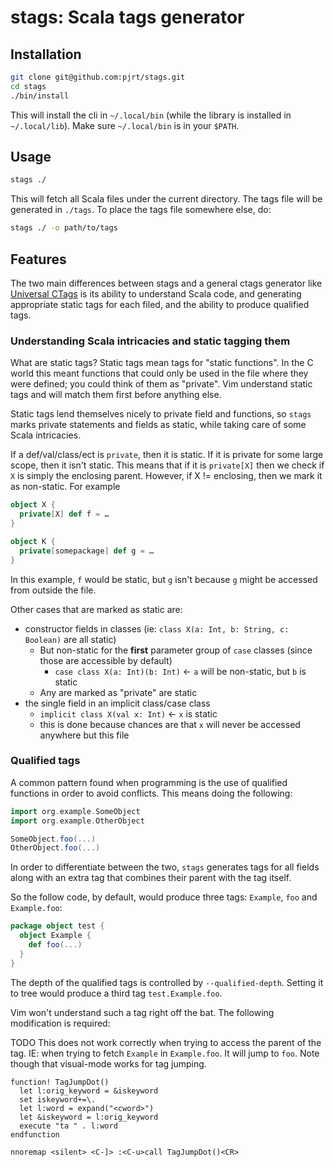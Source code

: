 # stags: Scala tags generator

## Installation

```bash
git clone git@github.com:pjrt/stags.git
cd stags
./bin/install
```

This will install the cli in `~/.local/bin` (while the library is installed
in `~/.local/lib`). Make sure `~/.local/bin` is in your `$PATH`.

## Usage

```bash
stags ./
```

This will fetch all Scala files under the current directory. The tags file
will be generated in `./tags`. To place the tags file somewhere else, do:

```bash
stags ./ -o path/to/tags
```

## Features

The two main differences between stags and a general ctags generator like
[Universal CTags](https://github.com/universal-ctags/ctags) is its ability to
understand Scala code, and generating appropriate static tags for each filed,
and the ability to produce qualified tags.

### Understanding Scala intricacies and static tagging them

What are static tags? Static tags mean tags for "static functions". In the C
world this meant functions that could only be used in the file where they
were defined; you could think of them as "private". Vim understand static tags
and will match them first before anything else.

Static tags lend themselves nicely to private field and functions, so `stags`
marks private statements and fields as static, while taking care of some Scala
intricacies.

If a def/val/class/ect is `private`, then it is static. If it is private for
some large scope, then it isn't static. This means that if it is `private[X]`
then we check if `X` is simply the enclosing parent. However, if X !=
enclosing, then we mark it as non-static. For example

```scala
object X {
  private[X] def f = …
}

object K {
  private[somepackage] def g = …
}
```

In this example, `f` would be static, but `g` isn't because `g` might be
accessed from outside the file.

Other cases that are marked as static are:

* constructor fields in classes (ie: `class X(a: Int, b: String, c: Boolean)` are all static)
  * But non-static for the **first** parameter group of `case` classes (since those are accessible by default)
    * `case class X(a: Int)(b: Int)` <- `a` will be non-static, but `b` is static
  * Any are marked as "private" are static
* the single field in an implicit class/case class
  * `implicit class X(val x: Int)` <- `x` is static
  * this is done because chances are that `x` will never be accessed anywhere but this file

### Qualified tags

A common pattern found when programming is the use of qualified functions in
order to avoid conflicts. This means doing the following:

```scala
import org.example.SomeObject
import org.example.OtherObject

SomeObject.foo(...)
OtherObject.foo(...)
```

In order to differentiate between the two, `stags` generates tags for all
fields along with an extra tag that combines their parent with the tag itself.

So the follow code, by default, would produce three tags: `Example`, `foo` and
`Example.foo`:

```scala
package object test {
  object Example {
    def foo(...)
  }
}
```

The depth of the qualified tags is controlled by `--qualified-depth`. Setting it
to tree would produce a third tag `test.Example.foo`.

Vim won't understand such a tag right off the bat. The following
modification is required:

TODO This does not work correctly when trying to access the parent of the
tag. IE: when trying to fetch `Example` in `Example.foo`. It will jump to `foo`.
Note though that visual-mode works for tag jumping.
```viml
function! TagJumpDot()
  let l:orig_keyword = &iskeyword
  set iskeyword+=\.
  let l:word = expand("<cword>")
  let &iskeyword = l:orig_keyword
  execute "ta " . l:word
endfunction

nnoremap <silent> <C-]> :<C-u>call TagJumpDot()<CR>
```
